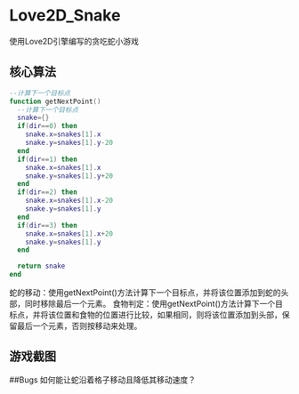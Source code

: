 # Love2D_Snake

使用Love2D引擎编写的贪吃蛇小游戏

## 核心算法
```Lua
--计算下一个目标点
function getNextPoint()
  --计算下一个目标点
  snake={}
  if(dir==0) then
    snake.x=snakes[1].x
    snake.y=snakes[1].y-20
  end
  if(dir==1) then
    snake.x=snakes[1].x
    snake.y=snakes[1].y+20
  end
  if(dir==2) then
    snake.x=snakes[1].x-20
    snake.y=snakes[1].y
  end
  if(dir==3) then
    snake.x=snakes[1].x+20
    snake.y=snakes[1].y
  end

  return snake
end
```
蛇的移动：使用getNextPoint()方法计算下一个目标点，并将该位置添加到蛇的头部，同时移除最后一个元素。
食物判定：使用getNextPoint()方法计算下一个目标点，并将该位置和食物的位置进行比较，如果相同，则将该位置添加到头部，保留最后一个元素，否则按移动来处理。

## 游戏截图

##Bugs
如何能让蛇沿着格子移动且降低其移动速度？
